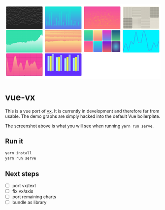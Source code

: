 <p align="center">
  <img src="./public/screenshot.jpg" />
</p>


# vue-vx

This is a vue port of [vx](https://github.com/hshoff/vx/).
It is currently in development and therefore far from usable. The demo graphs
are simply hacked into the default Vue boilerplate.

The screenshot above is what you will see when running `yarn run serve`.

## Run it
```bash
yarn install
yarn run serve
```

## Next steps

- [ ] port vx/text
- [ ] fix vx/axis
- [ ] port remaining charts
- [ ] bundle as library